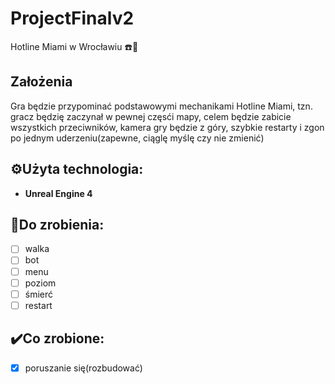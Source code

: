 # ProjectFinalv2

Hotline Miami w Wrocławiu ☎️🚋

## Założenia

Gra będzie przypominać podstawowymi mechanikami Hotline Miami, tzn. gracz będzię zaczynał w pewnej częsći mapy, celem będzie zabicie wszystkich przeciwników, kamera gry będzie z góry, szybkie restarty i zgon po jednym uderzeniu(zapewne, ciąglę myślę czy nie zmienić)

## ⚙️Użyta technologia:

- **Unreal Engine 4**

## 📜Do zrobienia:

- [ ] walka
- [ ] bot
- [ ] menu
- [ ] poziom
- [ ] śmierć
- [ ] restart

## ✔️Co zrobione:

- [x] poruszanie się(rozbudować)
